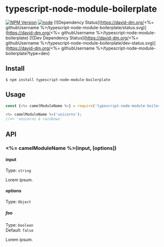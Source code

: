 # typescript-node-module-boilerplate

[![NPM Version](https://img.shields.io/npm/v/typescript-node-module-boilerplate.svg)](https://www.npmjs.com/package/typescript-node-module-boilerplate)
[![node](https://img.shields.io/node/v/typescript-node-module-boilerplate.svg)](https://www.npmjs.com/package/typescript-node-module-boilerplate)
[![Dependency Status](https://david-dm.org/<%= githubUsername %>/typescript-node-module-boilerplate/status.svg)](https://david-dm.org/<%= githubUsername %>/typescript-node-module-boilerplate)
[![Dev Dependency Status](https://david-dm.org/<%= githubUsername %>/typescript-node-module-boilerplate/dev-status.svg)](https://david-dm.org/<%= githubUsername %>/typescript-node-module-boilerplate?type=dev)

>


## Install

```
$ npm install typescript-node-module-boilerplate
```


## Usage

```js
const {<%= camelModuleName %>} = require('typescript-node-module-boilerplate');

<%= camelModuleName %>('unicorns');
//=> 'unicorns & rainbows'
```


## API

### <%= camelModuleName %>(input, [options])

#### input

Type: `string`

Lorem ipsum.

#### options

Type: `Object`

##### foo

Type: `boolean`\
Default: `false`

Lorem ipsum.
